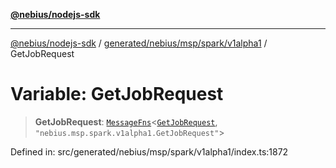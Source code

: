 [**@nebius/nodejs-sdk**](../../../../../../README.md)

***

[@nebius/nodejs-sdk](../../../../../../README.md) / [generated/nebius/msp/spark/v1alpha1](../README.md) / GetJobRequest

# Variable: GetJobRequest

> **GetJobRequest**: [`MessageFns`](../../../../../../runtime/protos/core/interfaces/MessageFns.md)\<[`GetJobRequest`](../interfaces/GetJobRequest.md), `"nebius.msp.spark.v1alpha1.GetJobRequest"`\>

Defined in: src/generated/nebius/msp/spark/v1alpha1/index.ts:1872
